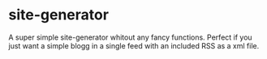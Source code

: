 # site-generator

A super simple site-generator whitout any fancy functions. Perfect if you just want a simple blogg in a single feed with an included RSS as a xml file.